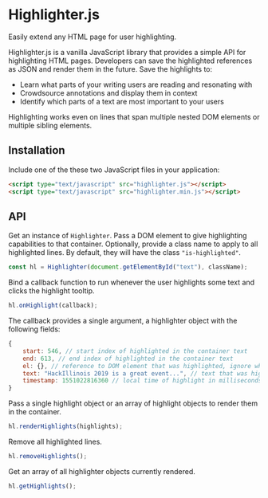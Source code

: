 # Highlighter.js

Easily extend any HTML page for user highlighting.

Highlighter.js is a vanilla JavaScript library that provides a simple API for highlighting HTML pages. Developers can save the highlighted references as JSON and render them in the future. Save the highlights to:

- Learn what parts of your writing users are reading and resonating with
- Crowdsource annotations and display them in context
- Identify which parts of a text are most important to your users

Highlighting works even on lines that span multiple nested DOM elements or multiple sibling elements.

## Installation

Include one of the these two JavaScript files in your application:

```html
<script type="text/javascript" src="highlighter.js"></script>
<script type="text/javascript" src="highlighter.min.js"></script>
```

## API

Get an instance of `Highlighter`. Pass a DOM element to give highlighting capabilities to that container. Optionally, provide a class name to apply to all highlighted lines. By default, they will have the class `"is-highlighted"`.

```javascript
const hl = Highlighter(document.getElementById("text"), className);
```

Bind a callback function to run whenever the user highlights some text and clicks the highlight tooltip.

```javascript
hl.onHighlight(callback);
```

The callback provides a single argument, a highlighter object with the following fields:

```javascript
{
    start: 546, // start index of highlighted in the container text
    end: 613, // end index of highlighted in the container text
    el: {}, // reference to DOM element that was highlighted, ignore when storing data
    text: "HackIllinois 2019 is a great event...", // text that was highlighted
    timestamp: 1551022816360 // local time of highlight in milliseconds
}
```

Pass a single highlight object or an array of highlight objects to render them in the container.

```javascript
hl.renderHighlights(highlights);
```

Remove all highlighted lines.

```javascript
hl.removeHighlights();
```

Get an array of all highlighter objects currently rendered.

```javascript
hl.getHighlights();
```
